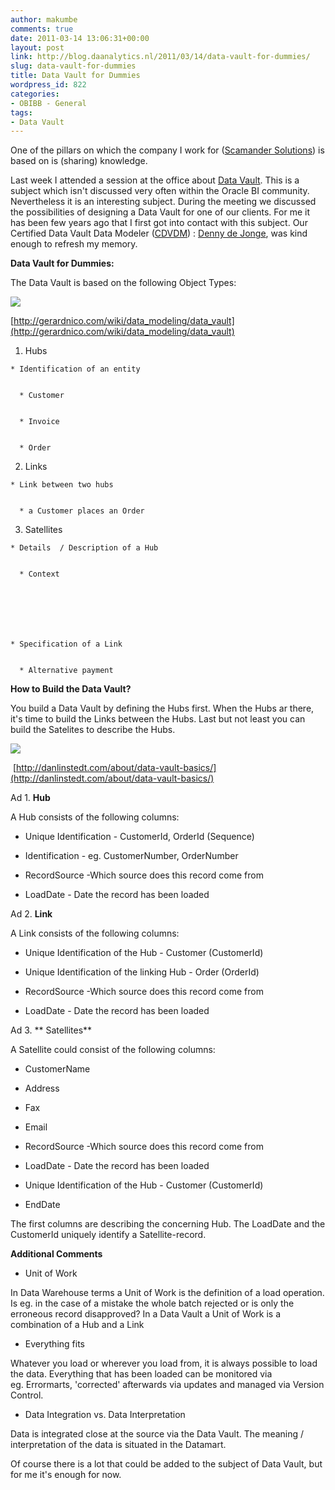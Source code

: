 ```yaml
---
author: makumbe
comments: true
date: 2011-03-14 13:06:31+00:00
layout: post
link: http://blog.daanalytics.nl/2011/03/14/data-vault-for-dummies/
slug: data-vault-for-dummies
title: Data Vault for Dummies
wordpress_id: 822
categories:
- OBIBB - General
tags:
- Data Vault
---
```


One of the pillars on which the company I work for ([Scamander Solutions](www.scamander.com/)) is based on is (sharing) knowledge.

Last week I attended a session at the office about [Data Vault](http://danlinstedt.com/about/data-vault-basics/). This is a subject which isn't discussed very often within the Oracle BI community. Nevertheless it is an interesting subject. During the meeting we discussed the possibilities of designing a Data Vault for one of our clients. For me it has been few years ago that I first got into contact with this subject. Our Certified Data Vault Data Modeler ([CDVDM](http://www.geneseeacademy.com/certification)) : [Denny de Jonge](nl.linkedin.com/in/dennydejonge), was kind enough to refresh my memory.

**Data Vault for Dummies:**

The Data Vault is based on the following Object Types:

[![](http://obibb.files.wordpress.com/2011/03/datavault.jpg)](http://obibb.files.wordpress.com/2011/03/datavault.jpg)

[http://gerardnico.com/wiki/data_modeling/data_vault](http://gerardnico.com/wiki/data_modeling/data_vault)



	
  1. Hubs

	
    * Identification of an entity

	
      * Customer

	
      * Invoice

	
      * Order







	
  2. Links

	
    * Link between two hubs

	
      * a Customer places an Order







	
  3. Satellites

	
    * Details  / Description of a Hub

	
      * Context






	
    * Specification of a Link

	
      * Alternative payment








**How to Build the Data Vault?**

You build a Data Vault by defining the Hubs first. When the Hubs ar there, it's time to build the Links between the Hubs. Last but not least you can build the Satelites to describe the Hubs. 

[![](http://obibb.files.wordpress.com/2011/03/complete-northwind-data-vault-model.gif?w=300)](http://obibb.files.wordpress.com/2011/03/complete-northwind-data-vault-model.gif)

 [http://danlinstedt.com/about/data-vault-basics/](http://danlinstedt.com/about/data-vault-basics/)

Ad 1. **Hub**

A Hub consists of the following columns:



	
  * Unique Identification - CustomerId, OrderId (Sequence)

	
  * Identification - eg. CustomerNumber, OrderNumber

	
  * RecordSource -Which source does this record come from

	
  * LoadDate - Date the record has been loaded


Ad 2. **Link**

A Link consists of the following columns:



	
  * Unique Identification of the Hub - Customer (CustomerId)

	
  * Unique Identification of the linking Hub - Order (OrderId)

	
  * RecordSource -Which source does this record come from

	
  * LoadDate - Date the record has been loaded


Ad 3. ** Satellites**

A Satellite could consist of the following columns:



	
  * CustomerName

	
  * Address

	
  * Fax

	
  * Email

	
  * RecordSource -Which source does this record come from

	
  * LoadDate - Date the record has been loaded

	
  * Unique Identification of the Hub - Customer (CustomerId)

	
  * EndDate


The first columns are describing the concerning Hub. The LoadDate and the CustomerId uniquely identify a Satellite-record.

**Additional Comments**



	
  * Unit of Work




In Data Warehouse terms a Unit of Work is the definition of a load operation. Is eg. in the case of a mistake the whole batch rejected or is only the erroneous record disapproved? In a Data Vault a Unit of Work is a combination of a Hub and a Link






	
  * Everything fits




Whatever you load or wherever you load from, it is always possible to load the data. Everything that has been loaded can be monitored via eg. Errormarts, 'corrected' afterwards via updates and managed via Version Control.  






	
  * Data Integration vs. Data Interpretation




Data is integrated close at the source via the Data Vault. The meaning / interpretation of the data is situated in the Datamart.


Of course there is a lot that could be added to the subject of Data Vault, but for me it's enough for now.
